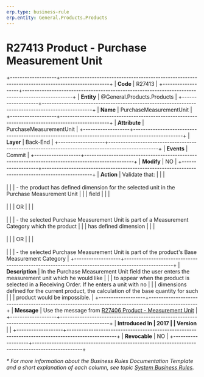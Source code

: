 ```yaml
---
erp.type: business-rule
erp.entity: General.Products.Products
---
```


# R27413 Product - Purchase Measurement Unit
+-------------------+--------------------------------------------------------------------------------------------------+
| **Code**          | R27413                                                                                           |
+-------------------+--------------------------------------------------------------------------------------------------+
| **Entity**        | @General.Products.Products                                                                       |
+-------------------+--------------------------------------------------------------------------------------------------+
| **Name**          | PurchaseMeasurementUnit                                                                          |
+-------------------+--------------------------------------------------------------------------------------------------+
| **Attribute**     | PurchaseMeasurementUnit                                                                          |
+-------------------+--------------------------------------------------------------------------------------------------+
| **Layer**         | Back-End                                                                                         |
+-------------------+--------------------------------------------------------------------------------------------------+
| **Events**        | Commit                                                                                           |
+-------------------+--------------------------------------------------------------------------------------------------+
| **Modify**        | NO                                                                                               |
+-------------------+--------------------------------------------------------------------------------------------------+
| **Action**        | Validate that:                                                                                   |
|                   | <br/><br/>                                                                                       |
|                   | -   the product has defined dimension for the selected unit in the Purchase Measurement Unit     |
|                   |     field                                                                                        |
|                   | <br/><br/>                                                                                       |
|                   | OR                                                                                               |
|                   | <br/><br/>                                                                                       |
|                   | -   the selected Purchase Measurement Unit is part of a Measurement Category which the product   |
|                   |     has defined dimension                                                                        |
|                   | <br/><br/>                                                                                       |
|                   | OR                                                                                               |
|                   | <br/><br/>                                                                                       |
|                   | -   the selected Purchase Measurement Unit is part of the product\'s Base Measurement Category   |
+-------------------+--------------------------------------------------------------------------------------------------+
| **Description**   | In the Purchase Measurement Unit field the user enters the measurement unit which he would like  |
|                   | to appear when the product is selected in a Receiving Order. If he enters a unit with no         |
|                   | dimensions defined for the current product, the calculation of the base quantity for such        |
|                   | product would be impossible.                                                                     |
+-------------------+--------------------------------------------------------------------------------------------------+
| **Message**       | Use the message from [R27406 Product - Measurement Unit](R27406.md)                              |
+-------------------+--------------------------------------------------------------------------------------------------+
| **Introduced In   | 2017                                                                                             |
| Version**         |                                                                                                  |
+-------------------+--------------------------------------------------------------------------------------------------+
| **Revocable**     | NO                                                                                               |
+-------------------+--------------------------------------------------------------------------------------------------+

*\* For more information about the Business Rules Documentation Template and a short explanation of each column, see
topic [System Business Rules](../templates/template-description-system-business-rules.md).*
